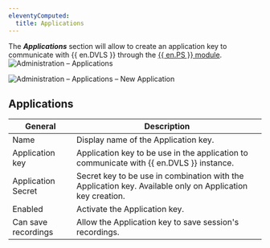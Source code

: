 ```yaml
---
eleventyComputed:
  title: Applications
---
```

The ***Applications*** section will allow to create an application key to communicate with {{ en.DVLS }} through the [{{ en.PS }} module](https://www.powershellgallery.com/packages/Devolutions.PowerShell/).  
![Administration – Applications](https://webdevolutions.azureedge.net/docs/en/server/ServerOp8031.png)  

![Administration – Applications – New Application](https://webdevolutions.azureedge.net/docs/en/server/ServerOp8137.png)  

## Applications
| General             | Description                                                                                               |
|---------------------|-----------------------------------------------------------------------------------------------------------|
| Name                | Display name of the Application key.                                                                      |
| Application key     | Application key to be use in the application to communicate with {{ en.DVLS }} instance.                  |
| Application Secret  | Secret key to be use in combination with the Application key. Available only on Application key creation. |
| Enabled             | Activate the Application key.                                                                             |
| Can save recordings | Allow the Application key to save session's recordings.                                                   |
